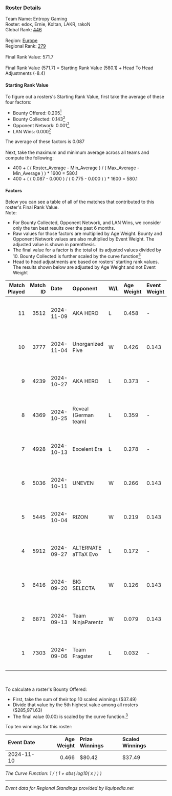 ### Roster Details<br />
Team Name: Entropy Gaming<br />
Roster: edox, Ernie, Koltan, LAKR, rakoN<br />
Global Rank: [446](../../standings_global_2025_02_28.md)<br />
<br />
Region: [Europe]( ../../standings_europe_2025_02_28.md)<br />
Regional Rank: [279]( ../../standings_europe_2025_02_28.md)<br />
<br />
Final Rank Value:  571.7<br />
<br />
Final Rank Value (571.7) = Starting Rank Value (580.1) + Head To Head Adjustments (-8.4)<br />

#### Starting Rank Value<br />
To figure out a rosters's Starting Rank Value, first take the average of these four factors:<br />
- Bounty Offered: 0.205[<sup>1</sup>](#table2)
- Bounty Collected: 0.143[<sup>2</sup>](#table1)
- Opponent Network: 0.001[<sup>2</sup>](#table1)
- LAN Wins: 0.000[<sup>2</sup>](#table1)

The average of these factors is 0.087<br />
<br />
Next, take the maximum and minimum average across all teams and compute the following:<br />
- 400 + ( ( Roster_Average - Min_Average ) / ( Max_Average - Min_Average ) ) * 1600 = 580.1
- 400 + ( ( 0.087 - 0.000 ) / ( 0.775 - 0.000 ) ) * 1600 = 580.1


#### Factors<br />
Below you can see a table of all of the matches that contributed to this roster's Final Rank Value.<br />
Note:<br />

- For Bounty Collected, Opponent Network, and LAN Wins, we consider only the ten best results over the past 6 months.
- Raw values for those factors are multiplied by Age Weight. Bounty and Opponent Network values are also multiplied by Event Weight. The adjusted value is shown in parenthesis.
- The final value for a factor is the total of its adjusted values divided by 10. Bounty Collected is further scaled by the curve function[<sup>3</sup>](#curveFunction)
- Head to head adjustments are based on rosters' starting rank values. The results shown below are adjusted by Age Weight and not Event Weight
<span id="table1"></span><br />


| Match Played | Match ID | Date       | Opponent             | W/L | Age Weight | Event Weight | Bounty Collected | Opponent Network | LAN Wins  | H2H Adj. | Roster                           |
| -: | -: | :- | :- | :- | :- | :- | :- | :- | :- | -: | :- |
|           11 |     3512 | 2024-11-09 | AKA HERO             | L   | 0.458      | -            | -                | -                | -         |    -6.88 | edox, Ernie, Koltan, LAKR, rakoN |
|           10 |     3777 | 2024-11-04 | Unorganized Five     | W   | 0.426      | 0.143        | 0.000 (0.000)    | 0.072 (0.004)    | 0 (0.000) |     6.99 | edox, Ernie, Koltan, LAKR, rakoN |
|            9 |     4239 | 2024-10-27 | AKA HERO             | L   | 0.373      | -            | -                | -                | -         |    -5.35 | edox, Ernie, Koltan, LAKR, rakoN |
|            8 |     4369 | 2024-10-25 | Reveal (German team) | L   | 0.359      | -            | -                | -                | -         |    -4.47 | edox, Ernie, Koltan, LAKR, rakoN |
|            7 |     4928 | 2024-10-13 | Excelent Era         | L   | 0.278      | -            | -                | -                | -         |    -3.72 | Ernie, Koltan, LAKR, Neru, rakoN |
|            6 |     5036 | 2024-10-11 | UNEVEN               | W   | 0.266      | 0.143        | 0.000 (0.000)    | 0.010 (0.000)    | 0 (0.000) |     2.91 | edox, Ernie, Koltan, LAKR, rakoN |
|            5 |     5445 | 2024-10-04 | RIZON                | W   | 0.219      | 0.143        | 0.000 (0.000)    | 0.000 (0.000)    | 0 (0.000) |     1.82 | edox, Ernie, Koltan, LAKR, rakoN |
|            4 |     5912 | 2024-09-27 | ALTERNATE aTTaX Evo  | L   | 0.172      | -            | -                | -                | -         |    -2.38 | edox, Ernie, Koltan, LAKR, rakoN |
|            3 |     6416 | 2024-09-20 | BIG SELECTA          | W   | 0.126      | 0.143        | 0.000 (0.000)    | 0.054 (0.001)    | 0 (0.000) |     1.95 | edox, Ernie, Koltan, LAKR, rakoN |
|            2 |     6871 | 2024-09-13 | Team NinjaParentz    | W   | 0.079      | 0.143        | 0.000 (0.000)    | 0.040 (0.000)    | 0 (0.000) |     1.24 | edox, Ernie, Koltan, LAKR, rakoN |
|            1 |     7303 | 2024-09-06 | Team Fragster        | L   | 0.032      | -            | -                | -                | -         |    -0.47 | edox, Ernie, Koltan, LAKR, rakoN |

<br />
<span id="table2"></span><br />
To calculate a roster's Bounty Offered:<br />

- First, take the sum of their top 10 scaled winnings ($37.49)
- Divide that value by the 5th highest value among all rosters ($285,971.63)
- The final value (0.00) is scaled by the curve function.[<sup>3</sup>](#curveFunction)

Top ten winnings for this roster:<br />

| Event Date | Age Weight | Prize Winnings | Scaled Winnings |
| :- | -: | :- | :- |
| 2024-11-10 |      0.466 | $80.42         | $37.49          |


<span id="curveFunction"></span>_The Curve Function: 1 / ( 1 + abs( log10( x ) ) )_<br />

---
_Event data for Regional Standings provided by liquipedia.net_<br />
